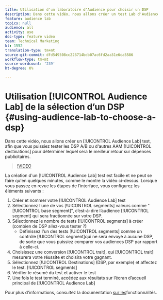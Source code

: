 ```yaml
---
title: Utilisation d'un laboratoire d'Audience pour choisir un DSP
description: Dans cette vidéo, nous allons créer un test Lab d'Audience, afin que vous puissiez tester les DSP A/B ou d'autres AAM destinations pour déterminer celle qui génère le meilleur retour sur dépenses publicitaires.
feature: audience lab
topics: null
audience: all
activity: use
doc-type: feature video
team: Technical Marketing
kt: 1552
translation-type: tm+mt
source-git-commit: dfd549508cc223714bdb07ac6fd2aa31e6ca5586
workflow-type: tm+mt
source-wordcount: '239'
ht-degree: 0%

---
```



# Utilisation [!UICONTROL Audience Lab] de la sélection d’un DSP {#using-audience-lab-to-choose-a-dsp}

Dans cette vidéo, nous allons créer un [!UICONTROL Audience Lab] test, afin que vous puissiez tester les DSP A/B ou d&#39;autres AAM [!UICONTROL destinations] pour déterminer lequel sera le meilleur retour sur dépenses publicitaires.

>[!VIDEO](https://video.tv.adobe.com/v/24923/?quality=12)

La création d&#39;un [!UICONTROL Audience Lab] test est facile et ne peut se faire qu&#39;en quelques minutes, comme le montre la vidéo ci-dessus. Lorsque vous passez en revue les étapes de l’interface, vous configurez les éléments suivants :

1. Créer et nommer votre [!UICONTROL Audience Lab] test
1. Sélectionnez l’une de vos [!UICONTROL segments] valeurs comme &quot;[!UICONTROL base segment]&quot;, c’est-à-dire l’audience [!UICONTROL segment] qui sera fractionnée sur votre DSP.
1. Sélectionnez le nombre de tests [!UICONTROL segments] à créer (combien de DSP allez-vous tester ?)
   * Définissez l&#39;un des tests [!UICONTROL segments] comme un contrôle [!UICONTROL segment]qui ne sera envoyé à aucune DSP, de sorte que vous puissiez comparer vos audiences DSP par rapport à celle-ci.
1. Choisissez une conversion [!UICONTROL trait], qui [!UICONTROL trait] mesurera votre réussite et choisira votre gagnant.
1. Sélectionnez [!UICONTROL Destinations] (DSP, par exemple) et affectez le test. [!UICONTROL segments]
1. Vérifier le résumé du test et activer le test
1. Une fois le test terminé, accédez aux résultats sur l’écran d’accueil principal de [!UICONTROL Audience Lab]

Pour plus d&#39;informations, consultez la documentation [sur les](https://marketing.adobe.com/resources/help/en_US/aam/audience-lab.html)fonctionnalités.